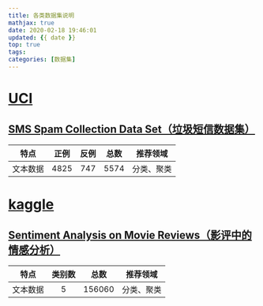 ```yaml
---
title: 各类数据集说明
mathjax: true
date: 2020-02-18 19:46:01
updated: {{ date }}
top: true
tags:
categories: [数据集]
---
```


# [UCI](http://archive.ics.uci.edu/ml/datasets.php)

## [SMS Spam Collection Data Set（垃圾短信数据集）](http://archive.ics.uci.edu/ml/datasets/SMS+Spam+Collection)

| 特点 | 正例 | 反例 | 总数 | 推荐领域 |
| :---: | :---: | :---: | :---: | :---: |
| 文本数据 | 4825 | 747 | 5574 | 分类、聚类 |

# [kaggle](https://www.kaggle.com/)

## [Sentiment Analysis on Movie Reviews（影评中的情感分析）](https://www.kaggle.com/c/sentiment-analysis-on-movie-reviews/overview)

| 特点 | 类别数 | 总数 | 推荐领域 |
| :---: | :---: | :---: | :---: |
| 文本数据 | 5 | 156060 | 分类、聚类 |